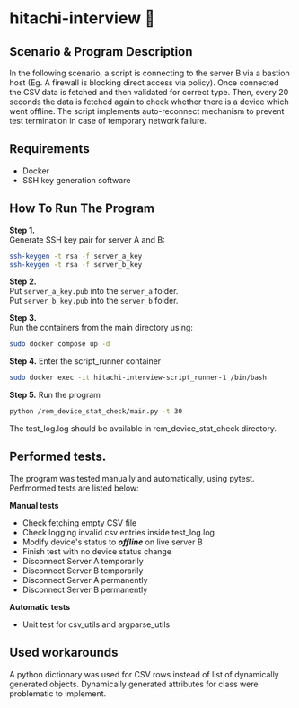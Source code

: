 # hitachi-interview 🙂

## Scenario & Program Description

In the following scenario, a script is connecting to the server B via a bastion host (Eg. A firewall is blocking direct access via policy). Once connected the CSV data is fetched and then validated for correct type. Then, every 20 seconds the data is fetched again to check whether there is a device which went offline. The script implements auto-reconnect mechanism to prevent test termination in case of temporary network failure.

## Requirements

- Docker  
- SSH key generation software  

## How To Run The Program

**Step 1.**  
Generate SSH key pair for server A and B:  
```bash
ssh-keygen -t rsa -f server_a_key
ssh-keygen -t rsa -f server_b_key
```
**Step 2.**  
Put `server_a_key.pub` into the `server_a` folder.  
Put `server_b_key.pub` into the `server_b` folder.  

**Step 3.**  
Run the containers from the main directory using:  
```bash
sudo docker compose up -d
```

**Step 4.**
Enter the script_runner container
```bash
sudo docker exec -it hitachi-interview-script_runner-1 /bin/bash
```

**Step 5.**
Run the program
```bash
python /rem_device_stat_check/main.py -t 30
```

The test_log.log should be available in rem_device_stat_check directory.

## Performed tests.

The program was tested manually and automatically, using pytest. Perfmormed tests are listed below:

**Manual tests**
- Check fetching empty CSV file
- Check logging invalid csv entries inside test_log.log
- Modify device's status to ***offline*** on live server B
- Finish test with no device status change
- Disconnect Server A temporarily
- Disconnect Server B temporarily
- Disconnect Server A permanently
- Disconnect Server B permanently

**Automatic tests**

- Unit test for csv_utils and argparse_utils


## Used workarounds

A python dictionary was used for CSV rows instead of list of dynamically generated objects. Dynamically generated attributes for class were
problematic to implement.
